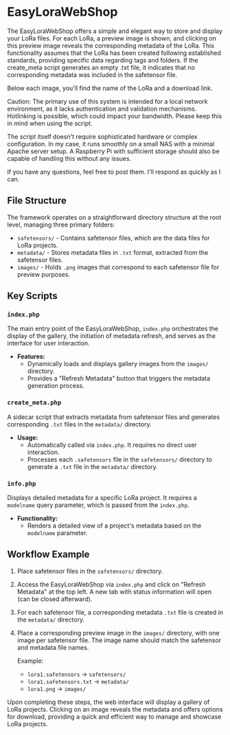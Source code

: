 # EasyLoraWebShop

The EasyLoraWebShop offers a simple and elegant way to store and display your LoRa files. For each LoRa, a preview image is shown, and clicking on this preview image reveals the corresponding metadata of the LoRa. This functionality assumes that the LoRa has been created following established standards, providing specific data regarding tags and folders. If the create_meta script generates an empty .txt file, it indicates that no corresponding metadata was included in the safetensor file.

Below each image, you'll find the name of the LoRa and a download link.

Caution: The primary use of this system is intended for a local network environment, as it lacks authentication and validation mechanisms. Hotlinking is possible, which could impact your bandwidth. Please keep this in mind when using the script.

The script itself doesn't require sophisticated hardware or complex configuration. In my case, it runs smoothly on a small NAS with a minimal Apache server setup. A Raspberry Pi with sufficient storage should also be capable of handling this without any issues.

If you have any questions, feel free to post them. I'll respond as quickly as I can.

## File Structure

The framework operates on a straightforward directory structure at the root level, managing three primary folders:

- `safetensors/` - Contains safetensor files, which are the data files for LoRa projects.
- `metadata/` - Stores metadata files in `.txt` format, extracted from the safetensor files.
- `images/` - Holds `.png` images that correspond to each safetensor file for preview purposes.

## Key Scripts

### `index.php`

The main entry point of the EasyLoraWebShop, `index.php` orchestrates the display of the gallery, the initiation of metadata refresh, and serves as the interface for user interaction.

- **Features:**
  - Dynamically loads and displays gallery images from the `images/` directory.
  - Provides a "Refresh Metadata" button that triggers the metadata generation process.

### `create_meta.php`

A sidecar script that extracts metadata from safetensor files and generates corresponding `.txt` files in the `metadata/` directory.

- **Usage:**
  - Automatically called via `index.php`. It requires no direct user interaction.
  - Processes each `.safetensors` file in the `safetensors/` directory to generate a `.txt` file in the `metadata/` directory.

### `info.php`

Displays detailed metadata for a specific LoRa project. It requires a `modelname` query parameter, which is passed from the `index.php`.

- **Functionality:**
  - Renders a detailed view of a project's metadata based on the `modelname` parameter.

## Workflow Example

1. Place safetensor files in the `safetensors/` directory.
2. Access the EasyLoraWebShop via `index.php` and click on "Refresh Metadata" at the top left. A new tab with status information will open (can be closed afterward).
3. For each safetensor file, a corresponding metadata `.txt` file is created in the `metadata/` directory.
4. Place a corresponding preview image in the `images/` directory, with one image per safetensor file. The image name should match the safetensor and metadata file names.

   Example:
   - `lora1.safetensors` -> `safetensors/`
   - `lora1.safetensors.txt` -> `metadata/`
   - `lora1.png` -> `images/`

Upon completing these steps, the web interface will display a gallery of LoRa projects. Clicking on an image reveals the metadata and offers options for download, providing a quick and efficient way to manage and showcase LoRa projects.
